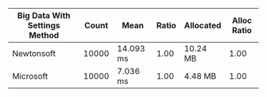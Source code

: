 | Big Data With Settings Method | Count | Mean      | Ratio | Allocated | Alloc Ratio |
| ----------------------------- | ----- | --------- | ----- | --------- | ----------- |
| Newtonsoft                    | 10000 | 14.093 ms | 1.00  | 10.24 MB  | 1.00        |
| Microsoft                     | 10000 | 7.036 ms  | 1.00  | 4.48 MB   | 1.00        |
